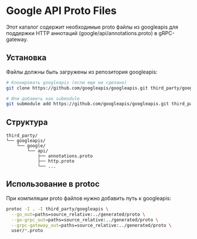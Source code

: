 # Google API Proto Files

Этот каталог содержит необходимые proto файлы из googleapis для поддержки HTTP аннотаций (google/api/annotations.proto) в gRPC-gateway.

## Установка

Файлы должны быть загружены из репозитория googleapis:

```bash
# Клонировать googleapis (если еще не сделано)
git clone https://github.com/googleapis/googleapis.git third_party/googleapis

# Или добавить как submodule
git submodule add https://github.com/googleapis/googleapis.git third_party/googleapis
```

## Структура

```
third_party/
└── googleapis/
    └── google/
        └── api/
            ├── annotations.proto
            ├── http.proto
            └── ...
```

## Использование в protoc

При компиляции proto файлов нужно добавить путь к googleapis:

```bash
protoc -I . -I third_party/googleapis \
  --go_out=paths=source_relative:../generated/proto \
  --go-grpc_out=paths=source_relative:../generated/proto \
  --grpc-gateway_out=paths=source_relative:../generated/proto \
  user/*.proto
```
